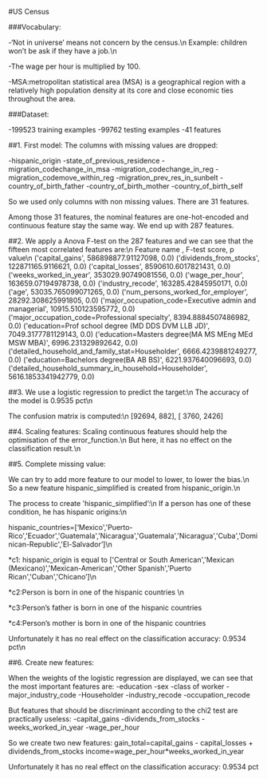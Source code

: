 #US Census

###Vocabulary:

-‘Not in universe’ means not concern by the census.\n
Example: children won’t be ask if they have a job.\n

-The wage per hour is multiplied by 100.

-MSA:metropolitan statistical area (MSA) is a geographical region with a relatively high population density at its core and close economic ties throughout the area.

###Dataset:

-199523 training examples
-99762 testing examples
-41 features

##1. First model:
The columns with missing values are dropped:

-hispanic_origin
-state_of_previous_residence
-migration_codechange_in_msa
-migration_codechange_in_reg
-migration_codemove_within_reg
-migration_prev_res_in_sunbelt
-country_of_birth_father
-country_of_birth_mother
-country_of_birth_self

So we used only columns with non missing values.
There are 31 features.

Among those 31 features, the nominal features are one-hot-encoded and continuous feature stay the same way.
We end up with 287 features.

##2. We apply a Anova F-test on the 287 features and we can see that the fifteen most correlated features are:\n
Feature name , F-test score, p value\n
('capital_gains', 586898877.91127098, 0.0)
('dividends_from_stocks', 122871165.9116621, 0.0)
('capital_losses', 8590610.6017821431, 0.0)
('weeks_worked_in_year', 353029.90749081556, 0.0)
('wage_per_hour', 163659.07194978738, 0.0)
('industry_recode', 163285.42845950171, 0.0)
('age', 53035.765099071265, 0.0)
('num_persons_worked_for_employer', 28292.308625991805, 0.0)
('major_occupation_code=Executive admin and managerial', 10915.510123595772, 0.0)
('major_occupation_code=Professional specialty', 8394.8884507486982, 0.0)
('education=Prof school degree (MD DDS DVM LLB JD)', 7049.3177781129143, 0.0)
('education=Masters degree(MA MS MEng MEd MSW MBA)', 6996.231329892642, 0.0)
('detailed_household_and_family_stat=Householder', 6666.4239881249277, 0.0)
('education=Bachelors degree(BA AB BS)', 6221.937640096693, 0.0)
('detailed_household_summary_in_household=Householder', 5616.1853341942779, 0.0)


##3. We use a logistic regression to predict the target:\n
The accuracy of the model is 0.9535 pct\n

The confusion matrix is computed:\n
[92694,   882],
[ 3760,  2426]


##4. Scaling features:
Scaling continuous features should help the optimisation of the error_function.\n
But here, it has no effect on the classification result.\n

##5. Complete missing value:

We can try to add more feature to our model to lower, to lower the bias.\n
So a new feature hispanic_simplified is created from hispanic_origin.\n

The process to create 'hispanic_simplified’:\n
If a person has one of these condition, he has hispanic origins:\n

hispanic_countries=[‘Mexico','Puerto-Rico','Ecuador','Guatemala','Nicaragua','Guatemala','Nicaragua','Cuba','Dominican-Republic','El-Salvador’]\n

*c1: hispanic_origin is equal to ['Central or South American','Mexican (Mexicano)','Mexican-American','Other Spanish','Puerto Rican','Cuban','Chicano’]\n

*c2:Person is born in one of the hispanic countries \n

*c3:Person’s father is born in one of the hispanic countries

*c4:Person’s mother is born in one of the hispanic countries

Unfortunately it has no real effect on the classification accuracy: 0.9534 pct\n

##6. Create new features:

When the weights of the logistic regression are displayed, we can see that the most important features are:
-education
-sex
-class of worker
-major_industry_code
-Householder
-industry_recode
-occupation_recode

But features that should be discriminant according to the chi2 test are practically useless:
-capital_gains
-dividends_from_stocks
-weeks_worked_in_year
-wage_per_hour

So we create two new features:
gain_total=capital_gains - capital_losses + dividends_from_stocks
income=wage_per_hour*weeks_worked_in_year

Unfortunately it has no real effect on the classification accuracy: 0.9534 pct

